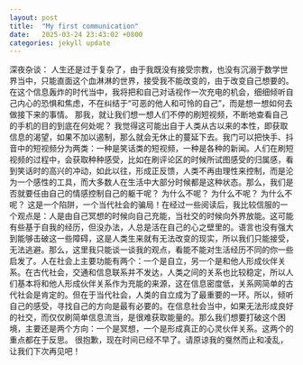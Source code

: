 ```yaml
---
layout: post
title:  "My first communication"
date:   2025-03-24 23:43:02 +0800
categories: jekyll update
---
```

深夜杂谈：
人生还是过于复杂了，由于我既没有接受宗教，也没有沉溺于数学世界当中，只能直面这个血淋淋的世界，接受我不能改变的，由于改变自己想要的。
在这个信息轰炸的时代当中，我将把和自己对话视作一次充电的机会，细细倾听自己内心的恐惧和焦虑，不在纠结于“可恶的他人和可怜的自己”，而是想一想如何去做接下来的事情。
那我，就让我们想一想人们不停的刷短视频，不断地查看自己的手机的目的到底在何处呢？
我觉得这可能出自于人类从古以来的本性，即获取信息的渴望，如果不加以遏制，那么就会无休止的蔓延下去。我门可以把快手、抖音中的短视频分为两类：一种是笑话类的短视频，一种是各种的新闻。人们在刷短视频的过程中，会获取种种感受，比如在刷评论区的时候所试图感受的归属感，看到笑话时的高兴的冲动，如此以往，形成正反馈，人类不再由理性来控制，而是沦为一个感性的工具，而大多数人在生活中大部分时候都是这种状态。那么，我们是否就要任由自己的情感控制自己的躯干呢？
为什么不呢？
为什么不呢？
为什么不呢？
这是一个陷阱，一个当代社会的骗局！在经过一些阅读后，我比较信服的一个观点是：人是由自己冥想的时候向自己充能，当社交的时候向外界放能。这可能有些基于自我的经历，但没办法，人总是活在自己的心之壁里的。语言也没有强大到能够击破这一些障碍，这是人类生来就有无法改变的现实，所以我们只能接受，无法逃避。那么，这里我只能谈一谈我的观点，看能不能对生活经历不同的你一些启发了。人在社会上主要功能有两个：一个是自立，另一个是和他人形成伙伴关系。在古代社会，交通和信息联系并不发达，人类之间的关系也比较稳定，所以人们基本将和他人形成伙伴关系作为充能的来源，这在信息密度低，关系网简单的古代社会是肯定的。但在于当代社会，人类的自立成为了最重要的一环。所以，倾听自己的感受，寻找自己的方向是最有必要的。在信息社会当中，如果无法形成良好的社交，而仅仅刷简单信息流当，是很难获取能量的。那么我们想要打破这个困境，主要还是两个方向：一个是冥想，一个是形成真正的心灵伙伴关系。这两个的重点都在于反思。
很抱歉，现在时间已经不早了。请原谅我的戛然而止和凌乱，让我们下次再见吧！